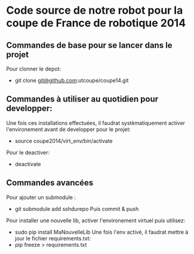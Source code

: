 Code source de notre robot pour la coupe de France de robotique 2014
=========

Commandes de base pour se lancer dans le projet
-------------------

Pour clonner le depot:
* git clone git@github.com:utcoupe/coupe14.git



Commandes à utiliser au quotidien pour developper:
-------------------

Une fois ces installations effectuées, il faudrat systèmatiquement activer l'environement avant de developper pour le projet:
* source coupe2014/virt_env/bin/activate

Pour le deactiver:
* deactivate




Commandes avancées
-------------------

Pour ajouter un submodule :
* git submodule add sshdurepo
Puis commit & push

Pour installer une nouvelle lib, activer l'environement virtuel puis utilisez:
* sudo pip install MaNouvelleLib
Une fois l'env activé, il faudrat mettre à jour le fichier requirements.txt:
* pip freeze > requirements.txt
